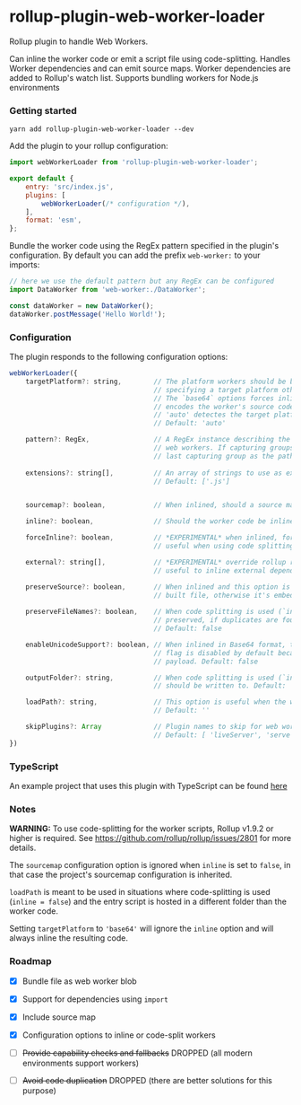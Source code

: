 # rollup-plugin-web-worker-loader

Rollup plugin to handle Web Workers.

Can inline the worker code or emit a script file using code-splitting.
Handles Worker dependencies and can emit source maps.
Worker dependencies are added to Rollup's watch list.
Supports bundling workers for Node.js environments

### Getting started

```
yarn add rollup-plugin-web-worker-loader --dev
```

Add the plugin to your rollup configuration:

```javascript
import webWorkerLoader from 'rollup-plugin-web-worker-loader';

export default {
    entry: 'src/index.js',
    plugins: [
        webWorkerLoader(/* configuration */),
    ],
    format: 'esm',
};
```

Bundle the worker code using the RegEx pattern specified in the plugin's configuration.
By default you can add the prefix `web-worker:` to your imports:

```javascript
// here we use the default pattern but any RegEx can be configured
import DataWorker from 'web-worker:./DataWorker';

const dataWorker = new DataWorker();
dataWorker.postMessage('Hello World!');
```

### Configuration
The plugin responds to the following configuration options:
```javascript
webWorkerLoader({
    targetPlatform?: string,        // The platform workers should be built for, can be 'auto', 'browser', 'node' or 'base64'.
                                    // specifying a target platform other than 'auto' reduces the amount of loader code.
                                    // The `base64` options forces inline and the import results on a base64 string that
                                    // encodes the worker's source code. NOTE: The string does not include a mime type.
                                    // 'auto' detectes the target platform and selects between 'browser` and 'node'.
                                    // Default: 'auto'

    pattern?: RegEx,                // A RegEx instance describing the pattern that matches the files to import as
                                    // web workers. If capturing groups are present, the plugin uses the contents of the
                                    // last capturing group as the path to the worker script. Default: /web-worker:(.+)/
    
    extensions?: string[],          // An array of strings to use as extensions when resolving worker files.
                                    // Default: ['.js']


    sourcemap?: boolean,            // When inlined, should a source map be included in the final output. Default: false

    inline?: boolean,               // Should the worker code be inlined (Base64). Default: true

    forceInline?: boolean,          // *EXPERIMENTAL* when inlined, forces the code to be included every time it is imported
                                    // useful when using code splitting: Default: false

    external?: string[],            // *EXPERIMENTAL* override rollup resolution of external module IDs
                                    // useful to inline external dependencies in a worker blob. Default: undefined

    preserveSource?: boolean,       // When inlined and this option is enabled, the full source code is included in the
                                    // built file, otherwise it's embedded as a base64 string. Default: false
    
    preserveFileNames?: boolean,    // When code splitting is used (`inline === false`) the input worker file names are
                                    // preserved, if duplicates are found `-n` is appended to the file names.
                                    // Default: false

    enableUnicodeSupport?: boolean, // When inlined in Base64 format, this option enables unicode support (UTF16). This
                                    // flag is disabled by default because supporting UTF16 doubles the size of the final
                                    // payload. Default: false

    outputFolder?: string,          // When code splitting is used (`inline: false`), folder in which the worker scripts
                                    // should be written to. Default: '' (same as build output folder)

    loadPath?: string,              // This option is useful when the worker scripts need to be loaded from another folder.
                                    // Default: ''

    skipPlugins?: Array             // Plugin names to skip for web worker build
                                    // Default: [ 'liveServer', 'serve', 'livereload' ]
})
```

### TypeScript
An example project that uses this plugin with TypeScript can be found [here](https://github.com/darionco/rollup-typescript-webworkers)

### Notes
**WARNING:** To use code-splitting for the worker scripts, Rollup v1.9.2 or higher is required. See https://github.com/rollup/rollup/issues/2801 for more details.

The `sourcemap` configuration option is ignored when `inline` is set to `false`, in that case the project's sourcemap configuration is inherited.

`loadPath` is meant to be used in situations where code-splitting is used (`inline = false`) and the entry script is hosted in a different folder than the worker code.

Setting `targetPlatform` to `'base64'` will ignore the `inline` option and will always inline the resulting code.


### Roadmap
- [x] Bundle file as web worker blob
- [x] Support for dependencies using `import`
- [x] Include source map
- [x] Configuration options to inline or code-split workers
- [ ] ~~Provide capability checks and fallbacks~~ DROPPED (all modern environments support workers) 
- [ ] ~~Avoid code duplication~~ DROPPED (there are better solutions for this purpose)



